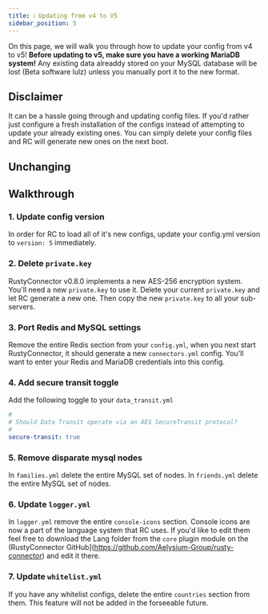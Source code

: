 ```yaml
---
title: ℹ️ Updating from v4 to V5
sidebar_position: 5
---
```

On this page, we will walk you through how to update your config from v4 to v5!
**Before updating to v5, make sure you have a working MariaDB system!**
Any existing data alreaddy stored on your MySQL database will be lost (Beta software lulz) unless you manually port it to the new format.

## Disclaimer
It can be a hassle going through and updating config files.
If you'd rather just configure a fresh installation of the configs instead of attempting to update your already existing ones. You can simply delete your config files and RC will generate new ones on the next boot.

## Unchanging

## Walkthrough
### 1. Update config version
In order for RC to load all of it's new configs, update your config.yml version to `version: 5` immediately.

### 2. Delete `private.key`
RustyConnector v0.8.0 implements a new AES-256 encryption system. You'll need a new `private.key` to use it.
Delete your current `private.key` and let RC generate a new one.
Then copy the new `private.key` to all your sub-servers.

### 3. Port Redis and MySQL settings
Remove the entire Redis section from your `config.yml`, when you next start RustyConnector, it should generate a new `connectors.yml` config.
You'll want to enter your Redis and MariaDB credentials into this config.

### 4. Add secure transit toggle
Add the following toggle to your `data_transit.yml`
```yml
#
# Should Data Transit operate via an AES SecureTransit protocol?
#
secure-transit: true
```

### 5. Remove disparate mysql nodes
In `families.yml` delete the entire MySQL set of nodes.
In `friends.yml` delete the entire MySQL set of nodes.

### 6. Update `logger.yml`
In `logger.yml` remove the entire `console-icons` section.
Console icons are now a part of the language system that RC uses.
If you'd like to edit them feel free to download the Lang folder from the `core` plugin module on the (RustyConnector GitHub](https://github.com/Aelysium-Group/rusty-connector) and edit it there.

### 7. Update `whitelist.yml`
If you have any whitelist configs, delete the entire `countries` section from them.
This feature will not be added in the forseeable future.
